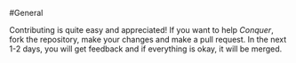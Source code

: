 #General

Contributing is quite easy and appreciated!
If you want to help *Conquer*, fork the repository, make your changes and make a pull request.
In the next 1-2 days, you will get feedback and if everything is okay, it will be merged.
